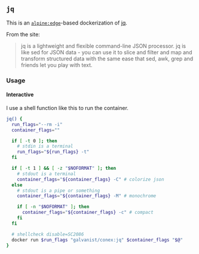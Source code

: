 ## `jq`

This is an [`alpine:edge`](https://hub.docker.com/_/alpine/)-based dockerization of [jq](https://stedolan.github.io/jq/).

From the site:

> jq is a lightweight and flexible command-line JSON processor. jq is like sed for JSON data - you can use it to slice and filter and map and transform structured data with the same ease that sed, awk, grep and friends let you play with text.

### Usage

#### Interactive

I use a shell function like this to run the container.

```sh
jq() {
  run_flags="--rm -i"
  container_flags=""

  if [ -t 0 ]; then
    # stdin is a terminal
    run_flags="${run_flags} -t"
  fi

  if [ -t 1 ] && [ -z "$NOFORMAT" ]; then
    # stdout is a terminal
    container_flags="${container_flags} -C" # colorize json
  else
    # stdout is a pipe or something
    container_flags="${container_flags} -M" # monochrome

    if [ -n "$NOFORMAT" ]; then
      container_flags="${container_flags} -c" # compact
    fi
  fi

  # shellcheck disable=SC2086
  docker run $run_flags "galvanist/conex:jq" $container_flags "$@"
}
```
